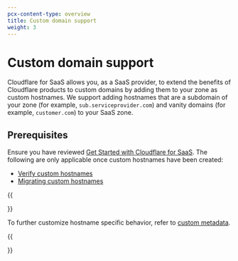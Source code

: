 ```yaml
---
pcx-content-type: overview
title: Custom domain support
weight: 3
---
```

 
# Custom domain support
 
Cloudflare for SaaS allows you, as a SaaS provider, to extend the benefits of Cloudflare products to custom domains by adding them to your zone as custom hostnames. We support adding hostnames that are a subdomain of your zone (for example, `sub.serviceprovider.com`) and vanity domains (for example, `customer.com`) to your SaaS zone.
 
## Prerequisites
 
Ensure you have reviewed [Get Started with Cloudflare for SaaS](/cloudflare-for-saas/start/getting-started/). The following are only applicable once custom hostnames have been created:
 
* [Verify custom hostnames](/cloudflare-for-saas/domain-support/hostname-verification/)
* [Migrating custom hostnames](/cloudflare-for-saas/domain-support/migrating-custom-hostnames/)
 
{{<Aside type="note">}}
 
To further customize hostname specific behavior, refer to [custom metadata](/cloudflare-for-saas/ssl/hostname-specific-behavior/custom-metadata/).
 
{{</Aside>}}
